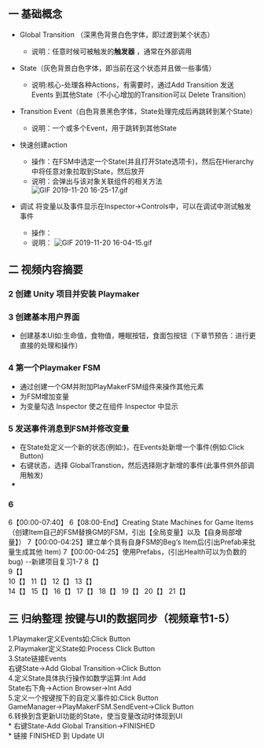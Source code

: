 
## 一 基础概念  
* Global Transition （深黑色背景白色字体，即过渡到某个状态）   
    * 说明：任意时候可被触发的**触发器** ，通常在外部调用  

* State（灰色背景白色字体，即当前在这个状态并且做一些事情）  
    * 说明:核心-处理各种Actions，有需要时，通过Add Transition 发送 Events 到其他State（不小心增加的Transition可以 Delete Transition）  

* Transition Event（白色背景黑色字体，State处理完成后再跳转到某个State）   
    * 说明：一个或多个Event，用于跳转到其他State  

* 快速创建action   
    * 操作：在FSM中选定一个State(并且打开State选项卡)，然后在Hierarchy中将任意对象拉取到State，然后放开  
    * 说明：会弹出与该对象关联组件的相关方法  
    ![GIF 2019-11-20 16-25-17.gif](https://i.loli.net/2019/11/20/67eQ1Oz4NAbhWIH.gif)  

* 调试 将变量以及事件显示在Inspector->Controls中，可以在调试中测试触发事件  
    * 操作：
    * 说明：
    ![GIF 2019-11-20 16-04-15.gif](https://i.loli.net/2019/11/20/qXM2Ybj1twJS46z.gif)  

## 二 视频内容摘要  
### 2 创建 Unity 项目并安装 Playmaker  
### 3 创建基本用户界面  
* 创建基本UI如:生命值，食物值，睡眠按钮，食面包按钮（下章节预告：进行更直接的处理和操作）  
### 4 第一个Playmaker FSM
* 通过创建一个GM并附加PlayMakerFSM组件来操作其他元素  
* 为FSM增加变量  
* 为变量勾选 Inspector 使之在组件 Inspector 中显示  
### 5 发送事件消息到FSM并修改变量 
* 在State处定义一个新的状态(例如:)，在Events处新增一个事件(例如:Click Button)
* 右键状态，选择 GlobalTranstion，然后选择刚才新增的事件(此事件供外部调用触发)
* 
### 6 

6【00:00-07:40】
6【08:00-End】Creating State Machines for Game Items（创建Item自己的FSM替换GM的FSM，引出【全局变量】以及【自身局部增量】）
7【00:00-04:25】建立单个具有自身FSM的Beg‘s Item后(引出Prefab来批量生成其他 Item)
7【00:00-04:25】使用Prefabs，(引出Health可以为负数的bug)
--新建项目复习1-7
8【】    
9【】    
10【】
11【】
12【】
13【】   
14【】
15【】
16【】
17【】
18【】
19【】
20【】
21【】   

##  三 归纳整理 按键与UI的数据同步（视频章节1-5）
1.Playmaker定义Events如:Click Button  
2.Playmaker定义State如:Process Click Button  
3.State链接Events  
    右键State->Add Global Transition->Click Button  
4.定义State具体执行操作如数学运算:Int Add  
    State右下角->Action Browser->Int Add  
5.定义一个按键按下的自定义事件如:Click Button  
    GameManager->PlayMakerFSM.SendEvent->Click Button  
6.转换到含更新UI功能的State，使当变量改动时体现到UI  
    * 右键State-Add Global Transition->FINISHED  
    * 链接 FINISHED 到 Update UI  
